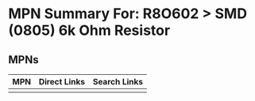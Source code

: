 



# MPN Summary For: R8O602 > SMD (0805) 6k Ohm Resistor

## MPNs
  

|MPN|Direct Links|Search Links|
| :--- | :--- | :--- |
||||
